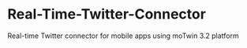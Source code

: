 Real-Time-Twitter-Connector
===========================

Real-time Twitter connector for mobile apps using moTwin 3.2 platform

